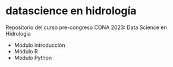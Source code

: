 # datascience en hidrología
Repositorio del curso pre-congreso CONA 2023: Data Science en Hidrologia <p>
- Módulo introducción
- Módulo R
- Módulo Python
